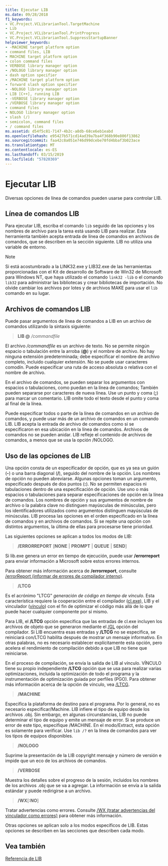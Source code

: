 ```yaml
---
title: Ejecutar LIB
ms.date: 09/28/2018
f1_keywords:
- VC.Project.VCLibrarianTool.TargetMachine
- Lib
- VC.Project.VCLibrarianTool.PrintProgress
- VC.Project.VCLibrarianTool.SuppressStartupBanner
helpviewer_keywords:
- -MACHINE target platform option
- command files, LIB
- MACHINE target platform option
- colon command files
- VERBOSE library manager option
- /NOLOGO library manager option
- dash option specifier
- /MACHINE target platform option
- forward slash option specifier
- -NOLOGO library manager option
- LIB [C++], running LIB
- -VERBOSE library manager option
- /VERBOSE library manager option
- command files
- NOLOGO library manager option
- slash (/)
- semicolon, command files
- / command files
ms.assetid: d54f5c81-7147-4b2c-a8db-68ce6eb1eabd
ms.openlocfilehash: e95427b571cd14ad39a7ba4f368b90e806f13862
ms.sourcegitcommit: faa42c8a051e746d99dcebe70fd4bbaf3b023ace
ms.translationtype: MT
ms.contentlocale: es-ES
ms.lasthandoff: 03/15/2019
ms.locfileid: "57820369"
---
```

# <a name="running-lib"></a>Ejecutar LIB

Diversas opciones de línea de comandos pueden usarse para controlar LIB.

## <a name="lib-command-line"></a>Línea de comandos LIB

Para ejecutar LIB, escriba el comando `lib` seguido de las opciones y los nombres de archivo para la tarea está usando LIB para realizar. Esta herramienta también acepta entrada de línea de comandos en archivos de comandos, que se describen en la sección siguiente. LIB no utiliza una variable de entorno.

> [!NOTE]
> Si está acostumbrado a la LINK32.exe y LIB32.exe de las herramientas proporcionadas con el Kit de desarrollo de Software de Win32 de Microsoft para Windows NT, que haya utilizado el comando `link32 -lib` o el comando `lib32` para administrar las bibliotecas y crear bibliotecas de importación. No olvide cambiar los archivos por lotes y de archivos MAKE para usar el `lib` comando en su lugar.

## <a name="lib-command-files"></a>Archivos de comandos LIB

Puede pasar argumentos de línea de comandos a LIB en un archivo de comandos utilizando la sintaxis siguiente:

> **LIB \@**  <em>/commandfile</em>

El archivo */commandfile* es un archivo de texto. No se permite ningún espacio o tabulación entre la arroba (**\@**) y el nombre de archivo. No hay ninguna extensión predeterminada; debe especificar el nombre de archivo completo, incluido cualquier extensión. No se puede usar caracteres comodín. Puede especificar una ruta de acceso absoluta o relativa con el nombre de archivo.

En el archivo de comandos, se pueden separar los argumentos con espacios o tabulaciones, como puedan en la línea de comandos; También pueden separarse por caracteres de nueva línea. Use un punto y coma (**;**) para marcar un comentario. LIB omite todo el texto desde el punto y coma al final de la línea.

Puede especificar todos o parte de la línea de comandos en un archivo de comandos, y puede usar más de un archivo de comandos en un comando LIB. LIB acepta la entrada de archivo de comandos como si se especificaron en esa ubicación en la línea de comandos. Archivos de comandos no se pueden anidar. LIB refleje el contenido de archivos de comandos, a menos que se usa la opción /NOLOGO.

## <a name="using-lib-options"></a>Uso de las opciones de LIB

Una opción consta de un especificador de opción, que es ya sea un guión (**-**) o una barra diagonal (**/**), seguido del nombre de la opción. Los nombres de opción no pueden abreviarse. Algunas opciones toman un argumento, especificado después de dos puntos (**:**). No se permiten espacios ni tabulaciones dentro de una especificación de opción. Use uno o más espacios o tabulaciones para separar especificaciones de opción en la línea de comandos. Los nombres de opción y sus argumentos de nombre de archivo o la palabra clave no distinguen mayúsculas de minúsculas, pero los identificadores utilizados como argumentos distinguen mayúsculas de minúsculas. LIB procesa las opciones en el orden especificado en la línea de comandos y en archivos de comandos. Si se repite una opción con distintos argumentos, la última de ellas para procesarse tiene prioridad.

Las siguientes opciones se aplican a todos los modos de LIB:

> **/ERRORREPORT** [**NONE** &#124; **PROMPT** &#124; **QUEUE** &#124; **SEND**]

Si lib.exe genera un error en tiempo de ejecución, puede usar **/errorreport** para enviar información a Microsoft sobre estos errores internos.

Para obtener más información acerca de **/errorreport**, consulte [/errorReport (informar de errores de compilador interno)](errorreport-report-internal-compiler-errors.md).

> **/LTCG**

Es el acrónimo "LTCG" *generación de código en tiempo de vínculo*. Esta característica requiere la cooperación entre el compilador ([cl.exe](compiler-options.md)), LIB y el vinculador ([vínculo](linker-options.md)) con el fin de optimizar el código más allá de lo que puede hacer cualquier componente por sí mismo.

Para LIB, el **/LTCG** opción especifica que las entradas de cl.exe incluyen los archivos de objeto que se generaron mediante el [/GL](gl-whole-program-optimization.md) opción del compilador. Si LIB encuentra esas entradas y **/LTCG** no se especifica, se reiniciará con/LTCG habilita después de mostrar un mensaje informativo. En otras palabras, no es necesario establecer explícitamente esta opción, pero acelera el rendimiento de compilación debido a que LIB no tiene que reiniciarse.

En el proceso de compilación, se envía la salida de LIB al vínculo. VÍNCULO tiene su propio independiente **/LTCG** opción que se usa para realizar varias optimizaciones, incluida la optimización de todo el programa y la instrumentación de optimización guiada por perfiles (PGO). Para obtener más información acerca de la opción de vínculo, vea [/LTCG](ltcg-link-time-code-generation.md).

> **/MACHINE**

Especifica la plataforma de destino para el programa. Por lo general, no es necesario especificar/Machine. LIB infiere el tipo de equipo desde los archivos .obj. Sin embargo, en algunas circunstancias, LIB no puede determinar el tipo de equipo y emite un mensaje de error. Si se produce un error de este tipo, especifique /MACHINE. En el modo/Extract, esta opción es solamente para verificar. Use `lib /?` en la línea de comandos para ver los tipos de equipos disponibles.

> **/NOLOGO**

Suprime la presentación de la LIB copyright mensaje y número de versión e impide que un eco de los archivos de comandos.

> **/VERBOSE**

Muestra los detalles sobre el progreso de la sesión, incluidos los nombres de los archivos .obj que se va a agregar. La información se envía a la salida estándar y puede redirigirse a un archivo.

> **/WX**[**:NO**]

Tratar advertencias como errores. Consulte [/WX (tratar advertencias del vinculador como errores)](wx-treat-linker-warnings-as-errors.md) para obtener más información.

Otras opciones se aplican solo a los modos específicos de LIB. Estas opciones se describen en las secciones que describen cada modo.

## <a name="see-also"></a>Vea también

[Referencia de LIB](lib-reference.md)
